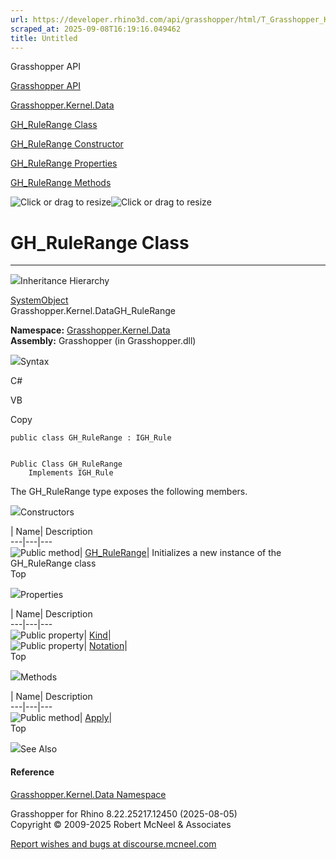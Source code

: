 ```yaml
---
url: https://developer.rhino3d.com/api/grasshopper/html/T_Grasshopper_Kernel_Data_GH_RuleRange.htm
scraped_at: 2025-09-08T16:19:16.049462
title: Untitled
---
```


Grasshopper API

[Grasshopper API](../html/723c01da-9986-4db2-8f53-6f3a7494df75.htm
"Grasshopper API")

[Grasshopper.Kernel.Data](../html/N_Grasshopper_Kernel_Data.htm
"Grasshopper.Kernel.Data")

[GH_RuleRange Class](../html/T_Grasshopper_Kernel_Data_GH_RuleRange.htm
"GH_RuleRange Class")

[GH_RuleRange Constructor
](../html/M_Grasshopper_Kernel_Data_GH_RuleRange__ctor.htm "GH_RuleRange
Constructor ")

[GH_RuleRange
Properties](../html/Properties_T_Grasshopper_Kernel_Data_GH_RuleRange.htm
"GH_RuleRange Properties")

[GH_RuleRange
Methods](../html/Methods_T_Grasshopper_Kernel_Data_GH_RuleRange.htm
"GH_RuleRange Methods")

![Click or drag to resize](../icons/TocOpen.gif)![Click or drag to
resize](../icons/TocClose.gif)

# GH_RuleRange Class  
  
---  
  
![](../icons/SectionExpanded.png)Inheritance Hierarchy

[SystemObject](https://docs.microsoft.com/dotnet/api/system.object)  
Grasshopper.Kernel.DataGH_RuleRange  

**Namespace:** [Grasshopper.Kernel.Data](N_Grasshopper_Kernel_Data.htm)  
**Assembly:** Grasshopper (in Grasshopper.dll)

![](../icons/SectionExpanded.png)Syntax

C#

VB

Copy

    
    
    public class GH_RuleRange : IGH_Rule
    
    
    Public Class GH_RuleRange
    	Implements IGH_Rule

The GH_RuleRange type exposes the following members.

![](../icons/SectionExpanded.png)Constructors

| Name| Description  
---|---|---  
![Public method](../icons/pubmethod.gif)|
[GH_RuleRange](M_Grasshopper_Kernel_Data_GH_RuleRange__ctor.htm)| Initializes
a new instance of the GH_RuleRange class  
Top

![](../icons/SectionExpanded.png)Properties

| Name| Description  
---|---|---  
![Public property](../icons/pubproperty.gif)|
[Kind](P_Grasshopper_Kernel_Data_GH_RuleRange_Kind.htm)|  
![Public property](../icons/pubproperty.gif)|
[Notation](P_Grasshopper_Kernel_Data_GH_RuleRange_Notation.htm)|  
Top

![](../icons/SectionExpanded.png)Methods

| Name| Description  
---|---|---  
![Public method](../icons/pubmethod.gif)|
[Apply](M_Grasshopper_Kernel_Data_GH_RuleRange_Apply.htm)|  
Top

![](../icons/SectionExpanded.png)See Also

#### Reference

[Grasshopper.Kernel.Data Namespace](N_Grasshopper_Kernel_Data.htm)

Grasshopper for Rhino 8.22.25217.12450 (2025-08-05)  
Copyright © 2009-2025 Robert McNeel & Associates

[Report wishes and bugs at
discourse.mcneel.com](https://discourse.mcneel.com/c/grasshopper)

